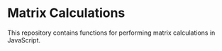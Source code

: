# Matrix Calculations
This repository contains functions for performing matrix calculations in JavaScript.
